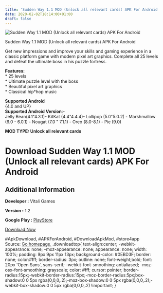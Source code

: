 ```yaml
---
title: 'Sudden Way 1.1 MOD (Unlock all relevant cards) APK For Android'
date: 2020-02-02T18:14:00+01:00
draft: false
---
```


![Sudden Way 1.1 MOD (Unlock all relevant cards) APK For Android](https://i2.wp.com/apkhome.net/wp-content/uploads/2020/02/Sudden-Way-1.1-MOD-Unlock-all-relevant-cards.png "Sudden Way 1.1 MOD (Unlock all relevant cards) APK For Android")

  

Sudden Way 1.1 MOD (Unlock all relevant cards) APK For Android

Get new impressions and improve your skills and gaming experience in a classic platform game with modern pixel art graphics. Complete all 25 levels and defeat the ultimate boss in his puzzle fortress.

**Features:**  
\* 25 levels  
\* Ultimate puzzle level with the boss  
\* Beautiful pixel art graphics  
\* Classical hip\*hop music

**Supported Android**  
{4.0 and UP}  
**Supported Android Version**:-  
Jelly Bean(4.1"4.3.1)- KitKat (4.4"4.4.4)- Lollipop (5.0"5.0.2) - Marshmallow (6.0 - 6.0.1) - Nougat (7.0 " 7.1.1) - Oreo (8.0-8.1) - Pie (9.0)

**MOD TYPE: Unlock all relevant cards**

Download Sudden Way 1.1 MOD (Unlock all relevant cards) APK For Android
=======================================================================

Additional Information
----------------------

**Developer :** Vitali Games

**Version :** 1.2

**Google Play :** [PlayStore](https://play.google.com/store/apps/details?id=com.vitaligames.suddenway)

  

[Download Now](https://store4app.co/post/sudden-way-1-1-mod-unlock-all-relevant-cards-apk-for-android_1580663449)

  
#ApkDownload, #APKForAndroid, #DownloadApkMod, #store4app  
Source: [Go homepage.](https://store4app.co/post/sudden-way-1-1-mod-unlock-all-relevant-cards-apk-for-android_1580663449) .downloadtop{ text-align:center; -webkit-appearance: none; -moz-appearance: none; appearance: none; width: 100%; padding: 9px 9px 11px 13px; background-color: #0EBD3F; border: none; color:#fff; border-radius: 3px; outline: none; font-weight;bold; font: 20px 'Open Sans', sans-serif; -webkit-font-smoothing: antialiased; -moz-osx-font-smoothing: grayscale; color: #fff; cursor: pointer; border-radius:15px;-webkit-border-radius:15px;-moz-border-radius:5px;box-shadow:0 0 5px rgba(0,0,0,.2);-moz-box-shadow:0 0 5px rgba(0,0,0,.2);-webkit-box-shadow:0 0 5px rgba(0,0,0,.2) !important; }